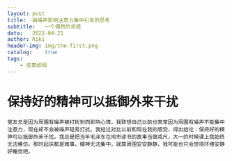 ```yaml
---
layout:	post
title:	由噪声影响注意力集中引发的思考
subtitle:	一个偶然的灵感
data:	2021-04-21
author:	Riki
header-img:	img/the-first.png
catalog:	true
tags:
	- 往事如烟
---
```


# 保持好的精神可以抵御外来干扰
    室友总是因为周围有噪声被打扰到而影响心情，我联想自己以前也常常因为周围有噪声不能集中注意力，现在却不会被噪声轻易打扰。我经过对比以前和现在我的感受，得出结论：保持好的精神可以抵御外来干扰。我总是把当年毛泽东在闹市读书的故事当做戒尺，大一的时候课上我始终无法模仿。那时起床都是难事，精神无法集中，就算周围安安静静，我可能也只会觉得环境安静好睡觉吧。